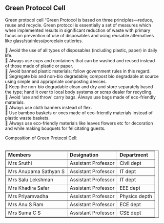 <div align="left" class="contentDiv">
<h2>Green Protocol  Cell</h2>
<p>  
Green protocol cell
“Green Protocol is based on three principles—reduce, reuse and recycle. Green protocol is essentially a set of measures which when implemented results in significant reduction of waste with primary focus on prevention of use of disposables and using reusable alternatives like glass/stainless/porcelain cutleries.
</p>
<p>		Avoid the use of all types of disposables (including plastic, paper) in daily life.<br/>
	Always use cups and containers that can be washed and reused instead of those made of plastic or paper.<br/>
	Avoid banned plastic materials; follow government rules in this regard.<br/>
	Segregate bio and non-bio degradable; compost bio degradable at source using simple and appropriate composting devices.<br/>
	Keep the non-bio degradable clean and dry and store separately based the type; hand it over to local body systems or scrap dealer for recycling.<br/>
	Avoid ‘use and throw’ carry bags. Always use bags made of eco-friendly materials.<br/>
	Always use cloth banners instead of flex.<br/>
	Use bamboo baskets or ones made of eco-friendly materials instead of plastic waste baskets.<br/>
	Always use eco-friendly materials like leaves flowers etc for decoration and while making bouquets for felicitating guests.<br/>

 
Composition of Green Protocol Cell:<br/><br/>
<table border="1" cellpadding="8" style="border-collapse:collapse;">
<tr><td><strong> Members</strong></td><td><strong>Designation</strong></td><td><strong>Department</strong></td></tr>
<tr><td>Mrs Sruthi </td><td> Assistant Professor</td><td>Civil dept</td></tr>
<tr><td> Mrs Anupama Sathyan S  </td><td> Assistant  Professor </td><td>IT dept</td></tr>
<tr><td> Mrs Salu Lekshman </td><td> Assistant  Professor </td><td>IT dept</td></tr>
<tr><td> Mrs Khadira Safar</td><td> Assistant  Professor </td><td> EEE dept</td></tr>
<tr><td> Mrs Priyamvadha</td><td> Assistant  Professor </td><td> Physics depth</td></tr>
<tr><td> Mrs Anu S Ram</td><td> Assistant  Professor </td><td>ECE dept</td></tr>
<tr><td> Mrs Suma C S	</td><td> Assistant  Professor </td><td>CSE dept</td></tr>
</table>
</p></div>